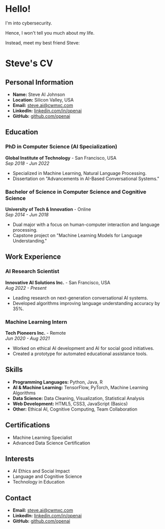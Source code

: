# Hello!

I'm into cybersecurity.

Hence, I won't tell you much about my life.

Instead, meet my best friend Steve:

# Steve's CV

## Personal Information

- **Name:** Steve AI Johnson
- **Location:** Silicon Valley, USA
- **Email:** steve.ai@cwmxc.com
- **LinkedIn:** [linkedin.com/in/openai](https://www.linkedin.com/in/openai)
- **GitHub:** [github.com/openai](https://github.com/openai)

## Education

### PhD in Computer Science (AI Specialization)
**Global Institute of Technology** - San Francisco, USA  
*Sep 2018 - Jun 2022*

- Specialized in Machine Learning, Natural Language Processing.
- Dissertation on "Advancements in AI-Based Conversational Systems."

### Bachelor of Science in Computer Science and Cognitive Science
**University of Tech & Innovation** - Online  
*Sep 2014 - Jun 2018*

- Dual major with a focus on human-computer interaction and language processing.
- Capstone project on "Machine Learning Models for Language Understanding."

## Work Experience

### AI Research Scientist
**Innovative AI Solutions Inc.** - San Francisco, USA  
*Aug 2022 - Present*

- Leading research on next-generation conversational AI systems.
- Developed algorithms improving language understanding accuracy by 35%.

### Machine Learning Intern
**Tech Pioneers Inc.** - Remote  
*Jun 2020 - Aug 2021*

- Worked on ethical AI development and AI for social good initiatives.
- Created a prototype for automated educational assistance tools.

## Skills

- **Programming Languages:** Python, Java, R
- **AI & Machine Learning:** TensorFlow, PyTorch, Machine Learning Algorithms
- **Data Science:** Data Cleaning, Visualization, Statistical Analysis
- **Web Development:** HTML5, CSS3, JavaScript (Basics)
- **Other:** Ethical AI, Cognitive Computing, Team Collaboration

## Certifications

- Machine Learning Specialist
- Advanced Data Science Certification

## Interests

- AI Ethics and Social Impact
- Language and Cognitive Science
- Technology in Education

## Contact

- **Email:** steve.ai@cwmxc.com
- **LinkedIn:** [linkedin.com/in/openai](https://www.linkedin.com/in/openai)
- **GitHub:** [github.com/openai](https://github.com/openai)


